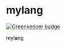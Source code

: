 mylang
======

[![Greenkeeper badge](https://badges.greenkeeper.io/leizongmin/lei-php-cgi.svg)](https://greenkeeper.io/)

mylang
